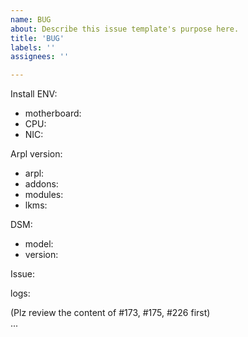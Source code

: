 ```yaml
---
name: BUG
about: Describe this issue template's purpose here.
title: 'BUG'
labels: ''
assignees: ''

---
```


Install ENV:  
 * motherboard:  
 * CPU:  
 * NIC:  

Arpl version:  
 * arpl:  
 * addons:  
 * modules:  
 * lkms:  

DSM: 
 * model:  
 * version:  

Issue:  

logs:  

(Plz review the content of #173, #175, #226 first)  
...

